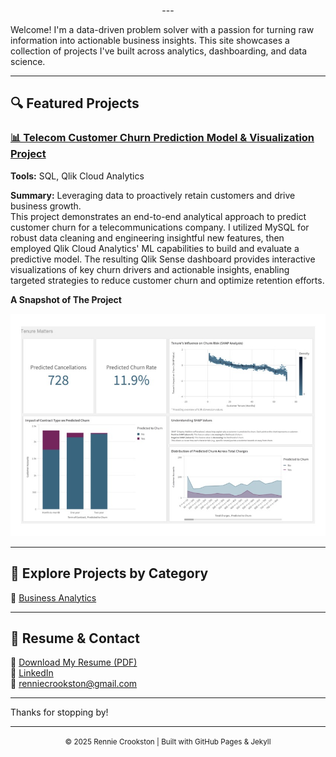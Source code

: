 <head>
  <link rel="icon" type="image/png" href="/favicon.png">
</head>
<p align="center">
---

Welcome! I'm a data-driven problem solver with a passion for turning raw information into actionable business insights. This site showcases a collection of projects I've built across analytics, dashboarding, and data science.

---

## 🔍 Featured Projects

### [📊 Telecom Customer Churn Prediction Model & Visualization Project](projects/business/project-1-sales-analysis/)
**Tools:** SQL, Qlik Cloud Analytics

**Summary:** Leveraging data to proactively retain customers and drive business growth.  
This project demonstrates an end-to-end analytical approach to predict customer churn for a telecommunications company. I utilized MySQL for robust data cleaning and engineering insightful new features, then employed Qlik Cloud Analytics' ML capabilities to build and evaluate a predictive model. The resulting Qlik Sense dashboard provides interactive visualizations of key churn drivers and actionable insights, enabling targeted strategies to reduce customer churn and optimize retention efforts.

**A Snapshot of The Project**

<p align="center">
  <a href="https://gblqb7f3bd41gee.us.qlikcloud.com/sense/app/d794c809-0f35-4927-8d5d-1c1861d31197/sheet/pjxayjG/state/analysis">
    <img src="assets/QlikSense-TenureMatters-DashboardPreview.jpg" alt="Dashboard Preview" width="600"/>
  </a>
</p>

---

## 📂 Explore Projects by Category

🔗 [Business Analytics](business/)

---

## 📄 Resume & Contact

📄 [Download My Resume (PDF)](assets/resume.pdf)  
🔗 [LinkedIn](https://www.linkedin.com/in/renniecrookston)  
📧 renniecrookston@gmail.com

---

Thanks for stopping by!

---

<p align="center">
  <small>© 2025 Rennie Crookston | Built with GitHub Pages & Jekyll</small>
</p>
